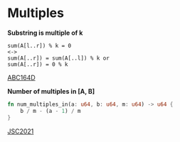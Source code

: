 # Multiples


**Substring is multiple of k**

```
sum(A[l..r]) % k = 0 
<-> 
sum(A[..r]) = sum(A[..l]) % k or 
sum(A[..r]) = 0 % k
```

[ABC164D](https://atcoder.jp/contests/abc164/submissions/53505764)


**Number of multiples in [A, B]**

```rust
fn num_multiples_in(a: u64, b: u64, m: u64) -> u64 {
    b / m - (a - 1) / m
}
```

[JSC2021](https://atcoder.jp/contests/jsc2021/submissions/59151073)